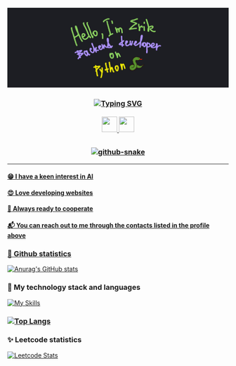 ![Header](https://github.com/Fiufew/Fiufew/blob/main/assets/picture_my_header.png)

<h3 align="center"><a href="https://git.io/typing-svg"><img src="https://readme-typing-svg.herokuapp.com?font=Fira+Code&pause=2000&color=F7D95D&width=600&lines=%22Programming+is+the+art+of+creating+future+today%22" alt="Typing SVG" /></a></h3>
<h6 align="center">
  <a href="https://t.me/alonel1ness"><img height="35" width="35" src="https://cdn.simpleicons.org/telegram" /> 
  <a href="https://discordapp.com/users/397342645049098246"><img height="35" width="35" src="https://cdn.simpleicons.org/discord" />
</h6>
<h3 align="center">
  <picture>
    <source
      media="(prefers-color-scheme: dark)"
      srcset="https://github.com/Fiufew/Fiufew/blob/output/github-contribution-grid-snake-dark.svg"
    />
    <img alt="github-snake" src="github-snake.svg"/>
  </picture>
</h3>

---

#### 😁 I have a keen interest in AI

#### 😍 Love developing websites

#### 🫡 Always ready to cooperate

#### 📬 You can reach out to me through the contacts listed in the profile above

### 💎 Github statistics
[![Anurag's GitHub stats](https://github-readme-stats.vercel.app/api?username=Fiufew)](https://github.com/anuraghazra/github-readme-stats)

### 🎈 My technology stack and languages
[![My Skills](https://skillicons.dev/icons?i=py,django,fastapi,flask,postgres,nginx,git,docker,linux)](https://skillicons.dev)

### [![Top Langs](https://github-readme-stats.vercel.app/api/top-langs/?username=Fiufew&layout=compact)](https://github.com/anuraghazra/github-readme-stats)

### ✨ Leetcode statistics
[![Leetcode Stats](https://leetcard.jacoblin.cool/Fiufew?border=0&radius=20)](https://leetcode.com/Fiufew)
